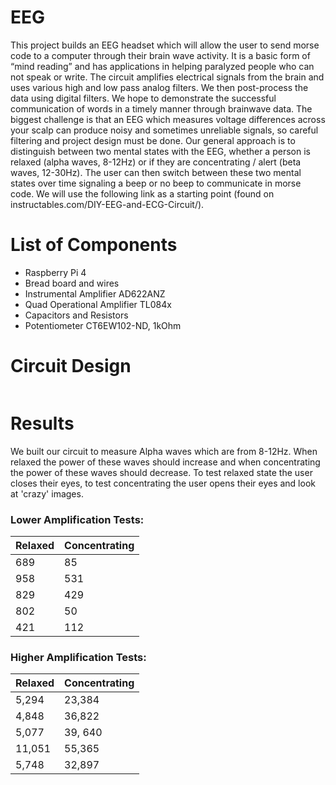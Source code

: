 # EEG
This project builds an EEG headset which will allow the user to send morse code to a computer through their brain wave activity. It is a basic form of “mind reading” and has applications in helping paralyzed people who can not speak or write. The circuit amplifies electrical signals from the brain and uses various high and low pass analog filters. We then post-process the data using digital filters. We hope to demonstrate the successful communication of words in a timely manner through brainwave data. The biggest challenge is that an EEG which measures voltage differences across your scalp can produce noisy and sometimes unreliable signals, so careful filtering and project design must be done. Our general approach is to distinguish between two mental states with the EEG, whether a person is relaxed (alpha waves, 8-12Hz) or if they are concentrating / alert (beta waves, 12-30Hz). The user can then switch between these two mental states over time signaling a beep or no beep to communicate in morse code. We will use the following link as a starting point (found on instructables.com/DIY-EEG-and-ECG-Circuit/). 

# List of Components
* Raspberry Pi 4
* Bread board and wires
* Instrumental Amplifier AD622ANZ
* Quad Operational Amplifier TL084x
* Capacitors and Resistors
* Potentiometer CT6EW102-ND, 1kOhm

# Circuit Design
![]()


# Results
We built our circuit to measure Alpha waves which are from 8-12Hz. When relaxed the power of these waves should increase and when concentrating the power of these waves should decrease. To test relaxed state the user closes their eyes, to test concentrating the user opens their eyes and look at 'crazy' images.

### Lower Amplification Tests:

| Relaxed | Concentrating |
| --- | --- |
| 689 | 85 |
| 958 | 531 |
| 829 | 429 |
| 802 | 50 |
| 421 | 112 |

### Higher Amplification Tests:

| Relaxed | Concentrating |
| --- | --- |
| 5,294 | 23,384 |
| 4,848 | 36,822 |
| 5,077 | 39, 640 |
|11,051 | 55,365 |
| 5,748 | 32,897 |
